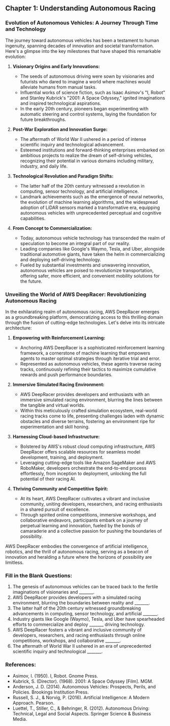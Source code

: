 ## Chapter 1: Understanding Autonomous Racing

### Evolution of Autonomous Vehicles: A Journey Through Time and Technology

The journey toward autonomous vehicles has been a testament to human ingenuity, spanning decades of innovation and societal transformation. Here's a glimpse into the key milestones that have shaped this remarkable evolution:

1. **Visionary Origins and Early Innovations:**
   - The seeds of autonomous driving were sown by visionaries and futurists who dared to imagine a world where machines would alleviate humans from manual tasks.
   - Influential works of science fiction, such as Isaac Asimov's "I, Robot" and Stanley Kubrick's "2001: A Space Odyssey," ignited imaginations and inspired technological aspirations.
   - In the early 20th century, pioneers began experimenting with automatic steering and control systems, laying the foundation for future breakthroughs.

2. **Post-War Exploration and Innovation Surge:**
   - The aftermath of World War II ushered in a period of intense scientific inquiry and technological advancement.
   - Esteemed institutions and forward-thinking enterprises embarked on ambitious projects to realize the dream of self-driving vehicles, recognizing their potential in various domains including military, industry, and daily life.

3. **Technological Revolution and Paradigm Shifts:**
   - The latter half of the 20th century witnessed a revolution in computing, sensor technology, and artificial intelligence.
   - Landmark achievements such as the emergence of neural networks, the evolution of machine learning algorithms, and the widespread adoption of LiDAR sensors marked a transformative era, equipping autonomous vehicles with unprecedented perceptual and cognitive capabilities.

4. **From Concept to Commercialization:**
   - Today, autonomous vehicle technology has transcended the realm of speculation to become an integral part of our reality.
   - Leading companies like Google's Waymo, Tesla, and Uber, alongside traditional automotive giants, have taken the helm in commercializing and deploying self-driving technology.
   - Fueled by substantial investments and unwavering innovation, autonomous vehicles are poised to revolutionize transportation, offering safer, more efficient, and convenient mobility solutions for the future.


### Unveiling the World of AWS DeepRacer: Revolutionizing Autonomous Racing

In the exhilarating realm of autonomous racing, AWS DeepRacer emerges as a groundbreaking platform, democratizing access to this thrilling domain through the fusion of cutting-edge technologies. Let's delve into its intricate architecture:

1. **Empowering with Reinforcement Learning:**
   - Anchoring AWS DeepRacer is a sophisticated reinforcement learning framework, a cornerstone of machine learning that empowers agents to master optimal strategies through iterative trial and error.
   - Represented as autonomous vehicles, these agents traverse racing tracks, continuously refining their tactics to maximize cumulative rewards and push performance boundaries.

2. **Immersive Simulated Racing Environment:**
   - AWS DeepRacer provides developers and enthusiasts with an immersive simulated racing environment, blurring the lines between the tangible and virtual worlds.
   - Within this meticulously crafted simulation ecosystem, real-world racing tracks come to life, presenting challenges laden with dynamic obstacles and diverse terrains, fostering an environment ripe for experimentation and skill honing.

3. **Harnessing Cloud-based Infrastructure:**
   - Bolstered by AWS's robust cloud computing infrastructure, AWS DeepRacer offers scalable resources for seamless model development, training, and deployment.
   - Leveraging cutting-edge tools like Amazon SageMaker and AWS RoboMaker, developers orchestrate the end-to-end process effortlessly, from inception to deployment, unlocking the full potential of their racing AI.

4. **Thriving Community and Competitive Spirit:**
   - At its heart, AWS DeepRacer cultivates a vibrant and inclusive community, uniting developers, researchers, and racing enthusiasts in a shared pursuit of excellence.
   - Through spirited online competitions, immersive workshops, and collaborative endeavors, participants embark on a journey of perpetual learning and innovation, fueled by the bonds of camaraderie and a collective passion for pushing the boundaries of possibility.

AWS DeepRacer embodies the convergence of artificial intelligence, robotics, and the thrill of autonomous racing, serving as a beacon of innovation and heralding a future where the horizons of possibility are limitless.

### Fill in the Blank Questions:
1. The genesis of autonomous vehicles can be traced back to the fertile imaginations of visionaries and _______.
2. AWS DeepRacer provides developers with a simulated racing environment, blurring the boundaries between reality and _______.
3. The latter half of the 20th century witnessed groundbreaking advancements in computing, sensor technology, and artificial _______.
4. Industry giants like Google (Waymo), Tesla, and Uber have spearheaded efforts to commercialize and deploy _______ driving technology.
5. AWS DeepRacer fosters a vibrant and inclusive community of developers, researchers, and racing enthusiasts through online competitions, workshops, and collaborative _______.
6. The aftermath of World War II ushered in an era of unprecedented scientific inquiry and technological _______.

### References:
- Asimov, I. (1950). I, Robot. Gnome Press.
- Kubrick, S. (Director). (1968). 2001: A Space Odyssey [Film]. MGM.
- Anderson, J. D. (2014). Autonomous Vehicles: Prospects, Perils, and Policies. Brookings Institution Press.
- Russell, S. J., & Norvig, P. (2016). Artificial Intelligence: A Modern Approach. Pearson.
- Luettel, T., Stiller, C., & Behringer, R. (2012). Autonomous Driving: Technical, Legal and Social Aspects. Springer Science & Business Media.
